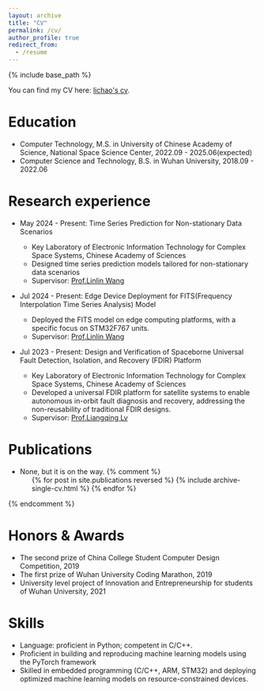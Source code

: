 ```yaml
---
layout: archive
title: "CV"
permalink: /cv/
author_profile: true
redirect_from:
  - /resume
---
```


{% include base_path %}

You can find my CV here: [lichao's cv](../assets/CV_lichao.pdf).

Education
======
* Computer Technology, M.S. in University of Chinese Academy of Science, National Space Science Center, 2022.09 - 2025.06(expected)
* Computer Science and Technology, B.S. in Wuhan University, 2018.09 - 2022.06

Research experience
======
* May 2024 - Present: Time Series Prediction for Non-stationary Data Scenarios
  * Key Laboratory of Electronic Information Technology for Complex Space Systems, Chinese Academy of Sciences
  * Designed time series prediction models tailored for non-stationary data scenarios
  * Supervisor: [Prof.Linlin Wang](https://people.ucas.edu.cn/~wanglinlin)

* Jul 2024 - Present: Edge Device Deployment for FITS(Frequency Interpolation Time Series Analysis) Model
  * Deployed the FITS model on edge computing platforms, with a specific focus on STM32F767 units.
  * Supervisor: [Prof.Linlin Wang](https://people.ucas.edu.cn/~wanglinlin)

* Jul 2023 - Present: Design and Verification of Spaceborne Universal Fault Detection, Isolation, and Recovery (FDIR) Platform
  * Key Laboratory of Electronic Information Technology for Complex Space Systems, Chinese Academy of Sciences
  * Developed a universal FDIR platform for satellite systems to enable autonomous in-orbit fault diagnosis and recovery, addressing the non-reusability of traditional FDIR designs.
  * Supervisor: [Prof.Liangqing Lv](https://people.ucas.edu.cn/~lvliangqing)

Publications
======
* None, but it is on the way.
{% comment %}
  <ul>{% for post in site.publications reversed %}
   {% include archive-single-cv.html %}
  {% endfor %}</ul>
{% endcomment %}
  
Honors & Awards
======
* The second prize of China College Student Computer Design Competition, 2019
* The first prize of Wuhan University Coding Marathon, 2019
* University level project of Innovation and Entrepreneurship for students of Wuhan University, 2021
  
Skills
======
* Language: proficient in Python; competent in C/C++.
* Proficient in building and reproducing machine learning models using the PyTorch framework
* Skilled in embedded programming (C/C++, ARM, STM32) and deploying optimized machine learning models on resource-constrained devices.
